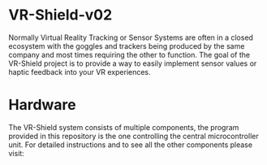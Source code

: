 # VR-Shield-v02
Normally Virtual Reality Tracking or Sensor Systems are often in a closed ecosystem with the goggles and trackers being produced by the same company and most times requiring the other to function. The goal of the VR-Shield project is to provide a way to easily implement sensor values or haptic feedback into your VR experiences. 

# Hardware
The VR-Shield system consists of multiple components, the program provided in this repository is the one controlling the central microcontroller unit.
For detailed instructions and to see all the other components please visit:
